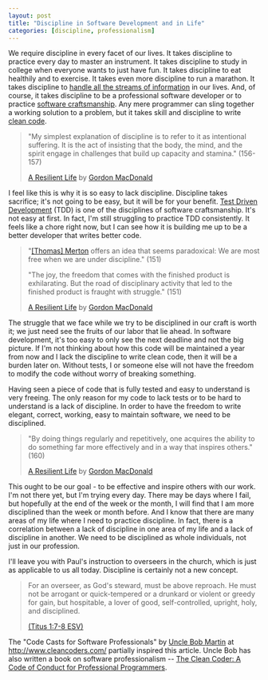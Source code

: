 ```yaml
---
layout: post
title: "Discipline in Software Development and in Life"
categories: [discipline, professionalism]
---
```


We require discipline in every facet of our lives. It takes discipline to practice every day to master an instrument. It takes discipline to study in college when everyone wants to just have fun. It takes discipline to eat healthily and to exercise. It takes even more discipline to run a marathon. It takes discipline to [handle all the streams of information][information-overload] in our lives. And, of course, it takes discipline to be a professional software developer or to practice [software craftsmanship][craftsmanship]. Any mere programmer can sling together a working solution to a problem, but it takes skill and discipline to write [clean code][clean-code].

>"My simplest explanation of discipline is to refer to it as intentional suffering. It is the act of insisting that the body, the mind, and the spirit engage in challenges that build up capacity and stamina." (156-157)
>
>[A Resilient Life][resilient-life] by [Gordon MacDonald][gordon]

I feel like this is why it is so easy to lack discipline. Discipline takes sacrifice; it's not going to be easy, but it will be for your benefit. [Test Driven Development][tdd] (TDD) is one of the disciplines of software craftsmanship. It's not easy at first. In fact, I'm still struggling to practice TDD consistently. It feels like a chore right now, but I can see how it is building me up to be a better developer that writes better code.

>"[[Thomas] Merton][merton] offers an idea that seems paradoxical: We are most free when we are under discipline." (151)
>
>"The joy, the freedom that comes with the finished product is exhilarating. But the road of disciplinary activity that led to the finished product is fraught with struggle." (151)
>
>[A Resilient Life][resilient-life] by [Gordon MacDonald][gordon]

The struggle that we face while we try to be disciplined in our craft is worth it; we just need see the fruits of our labor that lie ahead. In software development, it's too easy to only see the next deadline and not the big picture. If I'm not thinking about how this code will be maintained a year from now and I lack the discipline to write clean code, then it will be a burden later on. Without tests, I or someone else will not have the freedom to modify the code without worry of breaking something.

Having seen a piece of code that is fully tested and easy to understand is very freeing. The only reason for my code to lack tests or to be hard to understand is a lack of discipline. In order to have the freedom to write elegant, correct, working, easy to maintain software, we need to be disciplined.

>"By doing things regularly and repetitively, one acquires the ability to do something far more effectively and in a way that inspires others." (160)
>
>[A Resilient Life][resilient-life] by [Gordon MacDonald][gordon]

This ought to be our goal - to be effective and inspire others with our work. I'm not there yet, but I'm trying every day. There may be days where I fail, but hopefully at the end of the week or the month, I will find that I am more disciplined than the week or month before. And I know that there are many areas of my life where I need to practice discipline. In fact, there is a correlation between a lack of discipline in one area of my life and a lack of discipline in another. We need to be disciplined as whole individuals, not just in our profession.

I'll leave you with Paul's instruction to overseers in the church, which is just as applicable to us all today. Discipline is certainly not a new concept.

>For an overseer, as God's steward, must be above reproach. He must not be arrogant or quick-tempered or a drunkard or violent or greedy for gain, but hospitable, a lover of good, self-controlled, upright, holy, and disciplined.
>
>[(Titus 1:7-8 ESV)][discipline-verse]

The "Code Casts for Software Professionals" by [Uncle Bob Martin][uncle-bob] at http://www.cleancoders.com/ partially inspired this article. Uncle Bob has also written a book on software professionalism -- [The Clean Coder: A Code of Conduct for Professional Programmers][clean-coder].

[resilient-life]: http://www.amazon.com/gp/product/0785287914/ref=as_li_tf_tl?ie=UTF8&tag=scotsmer-20&linkCode=as2&camp=1789&creative=9325&creativeASIN=0785287914
[gordon]: http://www.amazon.com/gp/entity/Gordon-MacDonald/B001IR1KBM/?ie=UTF8&tag=scotsmer-20&linkCode=ur2&qid=1327981962&camp=1789&sr=8-1&creative=390957
[discipline-verse]: http://www.esvbible.org/Titus+1.7-8/
[craftsmanship]: http://en.wikipedia.org/wiki/Software_craftsmanship
[clean-code]: http://www.amazon.com/gp/product/0132350882/ref=as_li_ss_tl?ie=UTF8&tag=scotsmer-20&linkCode=as2&camp=1789&creative=390957&creativeASIN=0132350882
[clean-coder]: http://www.amazon.com/gp/product/0137081073/ref=as_li_ss_tl?ie=UTF8&tag=scotsmer-20&linkCode=as2&camp=1789&creative=390957&creativeASIN=0137081073
[uncle-bob]: https://twitter.com/#!/unclebobmartin
[information-overload]: http://www.scottsmerchek.com/dealing-with-information-overload
[merton]: http://en.wikipedia.org/wiki/Thomas_Merton
[tdd]: http://en.wikipedia.org/wiki/Test-driven_development
